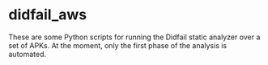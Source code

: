 # didfail_aws
These are some Python scripts for running the Didfail static analyzer over a set of APKs. At the moment, only the first phase of the analysis is automated.

